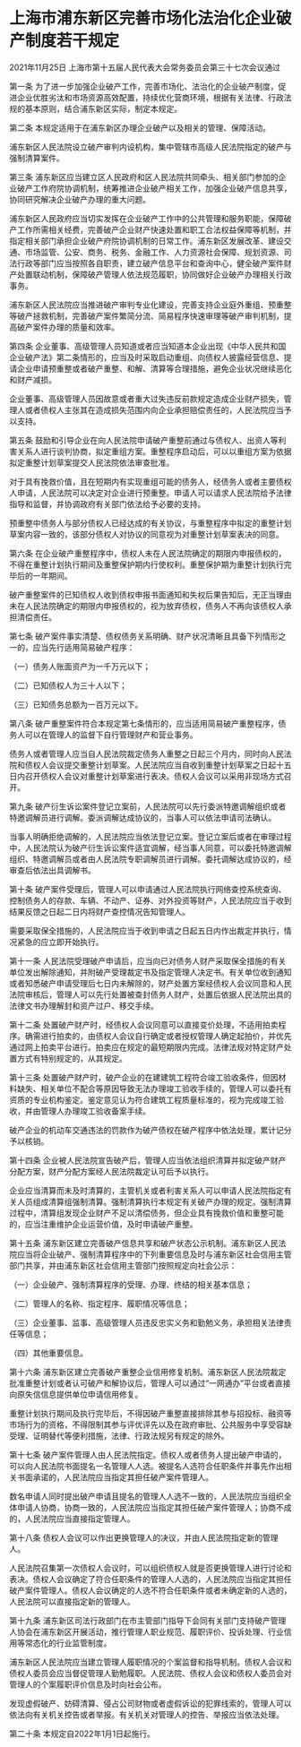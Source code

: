 # 上海市浦东新区完善市场化法治化企业破产制度若干规定

2021年11月25日 上海市第十五届人民代表大会常务委员会第三十七次会议通过

<!-- INFO END -->

第一条 为了进一步加强企业破产工作，完善市场化、法治化的企业破产制度，促进企业优胜劣汰和市场资源高效配置，持续优化营商环境，根据有关法律、行政法规的基本原则，结合浦东新区实际，制定本规定。

第二条 本规定适用于在浦东新区办理企业破产以及相关的管理、保障活动。

浦东新区人民法院设立破产审判内设机构，集中管辖市高级人民法院指定的破产与强制清算案件。

第三条 浦东新区应当建立区人民政府和区人民法院共同牵头、相关部门参加的企业破产工作府院协调机制，统筹推进企业破产相关工作，加强企业破产信息共享，协同研究解决企业破产办理的重大问题。

浦东新区人民政府应当切实发挥在企业破产工作中的公共管理和服务职能，保障破产工作所需相关经费，完善破产企业财产快速处置和职工合法权益保障等机制，并指定相关部门承担企业破产府院协调机制的日常工作。浦东新区发展改革、建设交通、市场监管、公安、商务、税务、金融工作、人力资源社会保障、规划资源、司法行政等部门应当按照各自职责，建立破产信息平台和查询中心，健全破产案件财产处置联动机制，保障破产管理人依法规范履职，协同做好企业破产办理相关行政事务。

浦东新区人民法院应当推进破产审判专业化建设，完善支持企业庭外重组、预重整等破产拯救机制，完善破产案件繁简分流、简易程序快速审理等破产审判机制，提高破产案件办理的质量和效率。

第四条 企业董事、高级管理人员知道或者应当知道本企业出现《中华人民共和国企业破产法》第二条情形的，应当及时采取启动重组、向债权人披露经营信息、提请企业申请预重整或者破产重整、和解、清算等合理措施，避免企业状况继续恶化和财产减损。

企业董事、高级管理人员因故意或者重大过失违反前款规定造成企业财产损失，管理人或者债权人主张其在造成损失范围内向企业承担赔偿责任的，人民法院应当予以支持。

第五条 鼓励和引导企业在向人民法院申请破产重整前通过与债权人、出资人等利害关系人进行谈判协商，拟定重组方案。重整程序启动后，可以以重组方案为依据拟定重整计划草案提交人民法院依法审查批准。

对于具有挽救价值，且在短期内有实现重组可能的债务人，经债务人或者主要债权人申请，人民法院可以决定对企业进行预重整。申请人可以请求人民法院给予法律指导和监督，并协调政府有关部门依法给予必要的支持。

预重整中债务人与部分债权人已经达成的有关协议，与重整程序中拟定的重整计划草案内容一致的，该部分债权人对协议的同意视为对重整计划草案表决的同意。

第六条 在企业破产重整程序中，债权人未在人民法院确定的期限内申报债权的，不得在重整计划执行期间及重整保护期内行使权利。重整保护期为重整计划执行完毕后的一年期间。

破产重整案件的已知债权人收到债权申报书面通知和失权后果告知后，无正当理由未在人民法院确定的期限内申报债权的，视为放弃债权，债务人不再向该债权人承担清偿责任。

第七条 破产案件事实清楚、债权债务关系明确、财产状况清晰且具备下列情形之一的，应当先行适用简易破产程序：

（一）债务人账面资产为一千万元以下；

（二）已知债权人为三十人以下；

（三）已知债务总额为一百万元以下。

第八条 破产重整案件符合本规定第七条情形的，应当适用简易破产重整程序，债务人可以在管理人的监督下自行管理财产和营业事务。

债务人或者管理人应当自人民法院裁定债务人重整之日起三个月内，同时向人民法院和债权人会议提交重整计划草案。人民法院应当自收到重整计划草案之日起十五日内召开债权人会议对重整计划草案进行表决。债权人会议可以采用非现场方式召开。

第九条 破产衍生诉讼案件登记立案前，人民法院可以先行委派特邀调解组织或者特邀调解员进行调解。委派调解达成协议的，当事人可以依法申请司法确认。

当事人明确拒绝调解的，人民法院应当依法登记立案。登记立案后或者在审理过程中，人民法院认为破产衍生诉讼案件适宜调解，经当事人同意，可以委托特邀调解组织、特邀调解员或者由人民法院专职调解员进行调解。委托调解达成协议的，经审查后依法出具调解书。

第十条 破产案件受理后，管理人可以申请通过人民法院执行网络查控系统查询、控制债务人的存款、车辆、不动产、证券、对外投资等财产，人民法院应当于收到结果反馈之日起二日内将财产查控情况告知管理人。

需要采取保全措施的，人民法院应当于收到申请之日起五日内作出裁定并执行，情况紧急的应立即开始执行。

第十一条 人民法院受理破产申请后，应当向已对债务人财产采取保全措施的有关单位发出解除通知，并附破产受理裁定书及指定管理人决定书。有关单位收到通知或者知悉破产申请受理后七日内未解除的，财产处置方案经债权人会议同意和人民法院审核后，管理人可以先行处置被查封债务人财产，处置后依据人民法院出具的法律文书办理解封和资产过户、移交手续。

第十二条 处置破产财产时，经债权人会议同意可以直接变价处理，不适用拍卖程序。确需进行拍卖的，由债权人会议自行确定或者授权管理人确定起拍价，并优先通过网上拍卖平台进行。拍卖应在规定的最短期限内完成。法律法规对特定财产处置方式有特别规定的，从其规定。

第十三条 处置破产财产时，破产企业的在建建筑工程符合竣工验收条件，但因材料缺失、相关单位不配合等原因导致无法办理竣工验收手续的，管理人可以委托有资质的专业机构鉴定。鉴定意见认为符合建筑工程质量标准的，视为完成竣工验收，并由管理人办理竣工验收备案手续。

破产企业的机动车交通违法的罚款作为破产债权在破产程序中依法处理，累计记分予以核销。

第十四条 企业被人民法院宣告破产后，管理人应当依法组织清算并拟定破产财产分配方案，财产分配方案经人民法院裁定认可后予以执行。

企业应当清算而未及时清算的，主管机关或者利害关系人可以申请人民法院指定有关人员组成清算组强制清算。强制清算执行本规定有关破产办理的规定。强制清算过程中，清算组发现企业财产不足以清偿债务，但企业具有挽救价值和重整可能的，应当注重维护企业运营价值，及时申请破产重整。

第十五条 浦东新区建立完善破产信息共享和破产状态公示机制。浦东新区人民法院应当将企业破产、强制清算程序中的下列重要信息及时与浦东新区社会信用主管部门共享，并由浦东新区社会信用主管部门按照规定向社会公示：

（一）企业破产、强制清算程序的受理、办理、终结的相关基本信息；

（二）管理人的名称、指定程序、履职情况等信息；

（三）企业董事、监事、高级管理人员违反忠实义务和勤勉义务，承担相关法律责任等信息；

（四）其他重要信息。

第十六条 浦东新区建立完善破产重整企业信用修复机制。浦东新区人民法院裁定批准重整计划或者认可破产和解协议后，管理人可以通过“一网通办”平台或者直接向原失信信息提供单位申请信用修复。

重整计划执行期间及执行完毕后，不得因破产重整直接排除其参与招投标、融资等市场行为的资格，不得限制其参与评优评先以及在政府审批、公共服务中享受容缺受理、证明替代等便利措施，法律、行政法规另有规定的除外。

第十七条 破产案件管理人由人民法院指定。债权人或者债务人提出破产申请的，可以向人民法院书面提名一名管理人人选。被提名人选符合任职条件并事先作出相关书面承诺的，人民法院应当指定其担任破产案件管理人。

数名申请人同时提出破产申请且提名的管理人人选不一致的，人民法院应当组织全体申请人协商，协商一致的，人民法院应当指定其担任破产案件管理人；协商不成的，人民法院应当直接指定管理人。

第十八条 债权人会议可以作出更换管理人的决议，并由人民法院指定新的管理人。

人民法院召集第一次债权人会议时，可以组织债权人就是否更换管理人进行讨论和表决。债权人会议确定了符合任职条件的管理人人选的，人民法院应当指定其担任破产案件管理人。债权人会议确定的人选不符合任职条件或者未确定新的人选的，人民法院可以直接指定新的管理人。

第十九条 浦东新区司法行政部门在市主管部门指导下会同有关部门支持破产管理人协会在浦东新区开展活动，推行管理人职业规范、履职评价、投诉处理、行业信用等常态化的行业监管制度。

浦东新区人民法院应当建立管理人履职情况的个案监督和指导机制。债权人会议和债权人委员会应当督促管理人勤勉履职。人民法院、债权人会议和债权人委员会对管理人的个案履职评价信息及时向社会公布。

发现虚假破产、妨碍清算、侵占公司财物或者虚假诉讼的犯罪线索的，管理人可以依法向有关机关控告或者举报。有关机关对管理人的控告、举报应当依法处理。

第二十条 本规定自2022年1月1日起施行。


